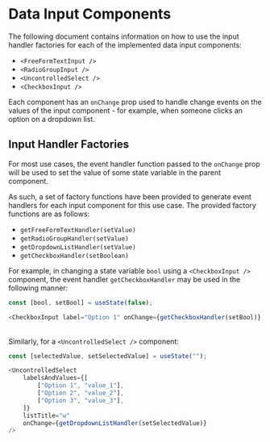 # Data Input Components
The following document contains information on how to use the input handler factories for each of the implemented data input components:

* `<FreeFormTextInput />`
* `<RadioGroupInput />`
* `<UncontrolledSelect />`
* `<CheckboxInput />`

Each component has an `onChange` prop used to handle change events on the values of the input component -  for example, when someone clicks an option on a dropdown list. 

## Input Handler Factories
For most use cases, the event handler function passed to the `onChange` prop will be used to set the value of some state variable in the parent component.

As such, a set of factory functions have been provided to generate event handlers for each input component for this use case.
The provided factory functions are as follows:

* `getFreeFormTextHandler(setValue)`
* `getRadioGroupHandler(setValue)`
* `getDropdownListHandler(setValue)`
* `getCheckboxHandler(setBoolean)`

For example, in changing a state variable `bool` using a `<CheckboxInput />` component, the event handler `getCheckboxHandler` may be used in the following manner:

```typescript jsx
const [bool, setBool] = useState(false);
```

```typescript jsx
<CheckboxInput label="Option 1" onChange={getCheckboxHandler(setBool)} />
````

\
Similarly, for a `<UncontrolledSelect />` component:

```typescript jsx
const [selectedValue, setSelectedValue] = useState("");
```

```typescript jsx
<UncontrolledSelect
    labelsAndValues={[
        ["Option 1", "value_1"],
        ["Option 2", "value_2"],
        ["Option 3", "value_3"],
    ]}
    listTitle="w"
    onChange={getDropdownListHandler(setSelectedValue)}
/>
```


